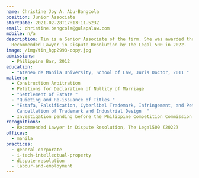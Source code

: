 ```yaml
---
name: Christine Joy A. Abu-Bangcola
position: Junior Associate
startDate: 2021-02-28T17:13:11.523Z
email: christine.bangcola@gulapalaw.com
mobile: n/a
description: Tin is a Senior Associate of the firm. She was awarded the
  Recommended Lawyer in Dispute Resolution by The Legal 500 in 2022.
image: /img/tin_hgp2993-copy.jpg
admissions:
  - Philippine Bar, 2012
education:
  - "Ateneo de Manila University, School of Law, Juris Doctor, 2011 "
matters:
  - Construction Arbitration
  - Petitions for Declaration of Nullity of Marriage
  - "Settlement of Estate "
  - "Quieting and Re-issuance of Titles "
  - "Estafa, Falsification, Cyberlibel Trademark, Infringement, and Petition for
    Cancellation of Trademark and Industrial Design  "
  - Investigation pending before the Philippine Competition Commission
recognitions:
  - Recommended Lawyer in Dispute Resolution, The Legal500 (2022)
offices:
  - manila
practices:
  - general-corporate
  - i-tech-intellectual-property
  - dispute-resolution
  - labour-and-employment
---
```

